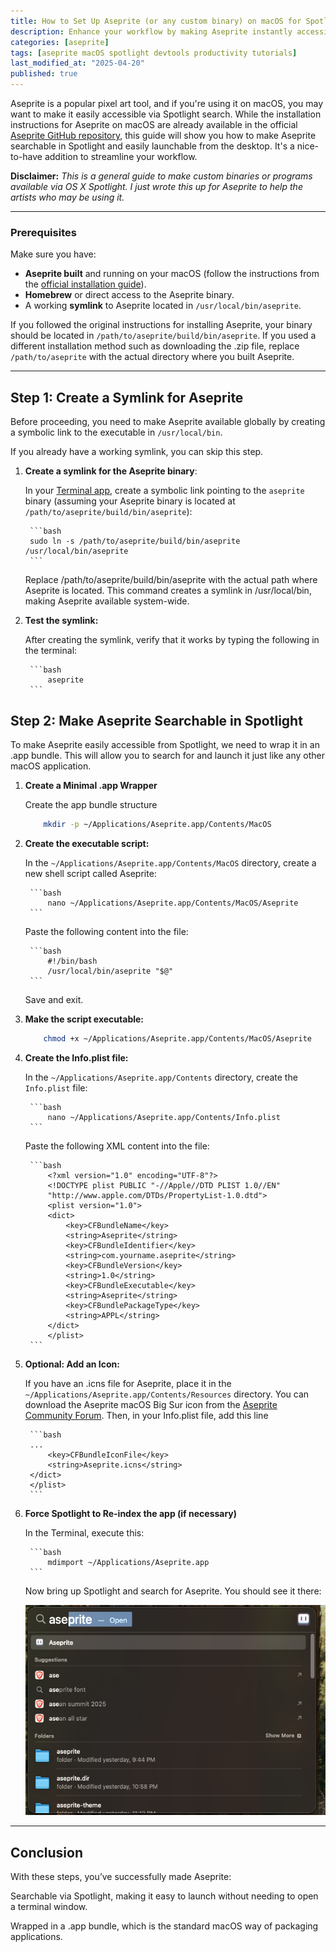 ```yaml
---
title: How to Set Up Aseprite (or any custom binary) on macOS for Spotlight Search
description: Enhance your workflow by making Aseprite instantly accessible without the need for terminal commands.
categories: [aseprite] 
tags: [aseprite macOS spotlight devtools productivity tutorials]
last_modified_at: "2025-04-20"
published: true
---
```


Aseprite is a popular pixel art tool, and if you're using it on macOS, you may want to make it easily accessible via Spotlight search. While the installation instructions for Aseprite on macOS are already available in the official [Aseprite GitHub repository](https://github.com/aseprite/aseprite/blob/main/INSTALL.md#macos-dependencies), this guide will show you how to make Aseprite searchable in Spotlight and easily launchable from the desktop. It's a nice-to-have addition to streamline your workflow.

**Disclaimer:** _This is a general guide to make custom binaries or programs available via OS X Spotlight. I just wrote this up for Aseprite to help the artists who may be using it._

---

### Prerequisites

Make sure you have:
- **Aseprite built** and running on your macOS (follow the instructions from the [official installation guide](https://github.com/aseprite/aseprite/blob/main/INSTALL.md#macos-dependencies)).
- **Homebrew** or direct access to the Aseprite binary.
- A working **symlink** to Aseprite located in `/usr/local/bin/aseprite`.

If you followed the original instructions for installing Aseprite, your binary should be located in `/path/to/aseprite/build/bin/aseprite`. If you used a different installation method such as downloading the .zip file, replace `/path/to/aseprite` with the actual directory where you built Aseprite. 

---

## Step 1: Create a Symlink for Aseprite

Before proceeding, you need to make Aseprite available globally by creating a symbolic link to the executable in `/usr/local/bin`.

If you already have a working symlink, you can skip this step.

1. **Create a symlink for the Aseprite binary**:

   In your [Terminal app](https://support.apple.com/en-my/guide/terminal/apd5265185d-f365-44cb-8b09-71a064a42125/mac#open-terminal), create a symbolic link pointing to the `aseprite` binary (assuming your Aseprite binary is located at `/path/to/aseprite/build/bin/aseprite`):

        ```bash
        sudo ln -s /path/to/aseprite/build/bin/aseprite /usr/local/bin/aseprite
        ```

   Replace /path/to/aseprite/build/bin/aseprite with the actual path where Aseprite is located. This command creates a symlink in /usr/local/bin, making Aseprite available system-wide.


2. **Test the symlink:**

    After creating the symlink, verify that it works by typing the following in the terminal:

        ```bash
            aseprite
        ```


## Step 2: Make Aseprite Searchable in Spotlight

To make Aseprite easily accessible from Spotlight, we need to wrap it in an .app bundle. This will allow you to search for and launch it just like any other macOS application.

1. **Create a Minimal .app Wrapper**

    Create the app bundle structure

    ```bash
        mkdir -p ~/Applications/Aseprite.app/Contents/MacOS
    ```


2. **Create the executable script:**

    In the `~/Applications/Aseprite.app/Contents/MacOS` directory, create a new shell script called Aseprite:

        ```bash
            nano ~/Applications/Aseprite.app/Contents/MacOS/Aseprite
        ```

    Paste the following content into the file:

        ```bash
            #!/bin/bash
            /usr/local/bin/aseprite "$@"
        ```

    Save and exit.


3. **Make the script executable:**


    ```bash
        chmod +x ~/Applications/Aseprite.app/Contents/MacOS/Aseprite
    ```

4. **Create the Info.plist file:**

    In the `~/Applications/Aseprite.app/Contents` directory, create the `Info.plist` file:

        ```bash
            nano ~/Applications/Aseprite.app/Contents/Info.plist
        ```

    Paste the following XML content into the file:


        ```bash
            <?xml version="1.0" encoding="UTF-8"?>
            <!DOCTYPE plist PUBLIC "-//Apple//DTD PLIST 1.0//EN"
            "http://www.apple.com/DTDs/PropertyList-1.0.dtd">
            <plist version="1.0">
            <dict>
                <key>CFBundleName</key>
                <string>Aseprite</string>
                <key>CFBundleIdentifier</key>
                <string>com.yourname.aseprite</string>
                <key>CFBundleVersion</key>
                <string>1.0</string>
                <key>CFBundleExecutable</key>
                <string>Aseprite</string>
                <key>CFBundlePackageType</key>
                <string>APPL</string>
            </dict>
            </plist>
        ```

5. **Optional: Add an Icon:**

    If you have an .icns file for Aseprite, place it in the `~/Applications/Aseprite.app/Contents/Resources` directory. You can download the Aseprite macOS Big Sur icon from the [Aseprite Community Forum](https://community.aseprite.org/t/download-aseprite-macos-big-sur-icon/7431). Then, in your Info.plist file, add this line 

        ```bash
        ...
            <key>CFBundleIconFile</key>
            <string>Aseprite.icns</string>
        </dict>
        </plist>
        ```

6. **Force Spotlight to Re-index the app (if necessary)**

    In the Terminal, execute this: 

        ```bash
            mdimport ~/Applications/Aseprite.app
        ```

    Now bring up Spotlight and search for Aseprite. You should see it there: 

    ![Aseprite Search](/assets/img/posts/aseprite-search.png)


---

## Conclusion

With these steps, you’ve successfully made Aseprite:

Searchable via Spotlight, making it easy to launch without needing to open a terminal window.

Wrapped in a .app bundle, which is the standard macOS way of packaging applications.






